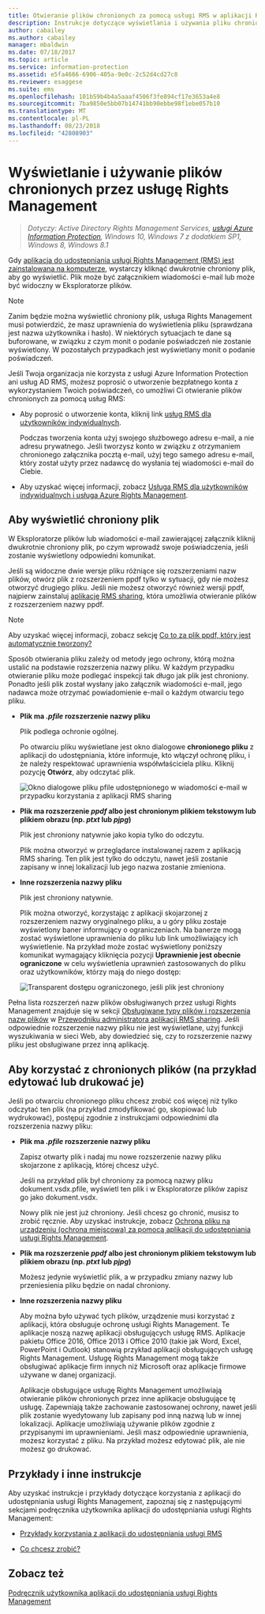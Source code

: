 ```yaml
---
title: Otwieranie plików chronionych za pomocą usługi RMS w aplikacji RMS sharing — AIP
description: Instrukcje dotyczące wyświetlania i używania pliku chronionego, co wymaga posiadania zainstalowanej aplikacji Rights Management (RMS) sharing.
author: cabailey
ms.author: cabailey
manager: mbaldwin
ms.date: 07/18/2017
ms.topic: article
ms.service: information-protection
ms.assetid: e5fa4666-6906-405a-9e0c-2c52d4cd27c8
ms.reviewer: esaggese
ms.suite: ems
ms.openlocfilehash: 101b59b4b4a5aaaf4506f3fe894cf17e3653a4e8
ms.sourcegitcommit: 7ba9850e5bb07b14741bb90ebbe98f1ebe057b10
ms.translationtype: MT
ms.contentlocale: pl-PL
ms.lasthandoff: 08/23/2018
ms.locfileid: "42808903"
---
```

# <a name="view-and-use-files-that-have-been-protected-by-rights-management"></a>Wyświetlanie i używanie plików chronionych przez usługę Rights Management

>*Dotyczy: Active Directory Rights Management Services, [usługi Azure Information Protection](https://azure.microsoft.com/pricing/details/information-protection), Windows 10, Windows 7 z dodatkiem SP1, Windows 8, Windows 8.1*

Gdy [aplikacja do udostępniania usługi Rights Management (RMS) jest zainstalowana na komputerze](install-sharing-app.md), wystarczy kliknąć dwukrotnie chroniony plik, aby go wyświetlić. Plik może być załącznikiem wiadomości e-mail lub może być widoczny w Eksploratorze plików.

> [!NOTE]
> Zanim będzie można wyświetlić chroniony plik, usługa Rights Management musi potwierdzić, że masz uprawnienia do wyświetlenia pliku (sprawdzana jest nazwa użytkownika i hasło). W niektórych sytuacjach te dane są buforowane, w związku z czym monit o podanie poświadczeń nie zostanie wyświetlony. W pozostałych przypadkach jest wyświetlany monit o podanie poświadczeń.
>
> Jeśli Twoja organizacja nie korzysta z usługi Azure Information Protection ani usług AD RMS, możesz poprosić o utworzenie bezpłatnego konta z wykorzystaniem Twoich poświadczeń, co umożliwi Ci otwieranie plików chronionych za pomocą usług RMS:
>
> -   Aby poprosić o utworzenie konta, kliknij link [usług RMS dla użytkowników indywidualnych](http://go.microsoft.com/fwlink/?LinkId=309469).
>
>     Podczas tworzenia konta użyj swojego służbowego adresu e-mail, a nie adresu prywatnego. Jeśli tworzysz konto w związku z otrzymaniem chronionego załącznika pocztą e-mail, użyj tego samego adresu e-mail, który został użyty przez nadawcę do wysłania tej wiadomości e-mail do Ciebie.
> -   Aby uzyskać więcej informacji, zobacz [Usługa RMS dla użytkowników indywidualnych i usługa Azure Rights Management](../rms-for-individuals.md).

## <a name="to-view-a-protected-file"></a>Aby wyświetlić chroniony plik
W Eksploratorze plików lub wiadomości e-mail zawierającej załącznik kliknij dwukrotnie chroniony plik, po czym wprowadź swoje poświadczenia, jeśli zostanie wyświetlony odpowiedni komunikat.

Jeśli są widoczne dwie wersje pliku różniące się rozszerzeniami nazw plików, otwórz plik z rozszerzeniem ppdf tylko w sytuacji, gdy nie możesz otworzyć drugiego pliku. Jeśli nie możesz otworzyć również wersji ppdf, najpierw zainstaluj [aplikację RMS sharing](install-sharing-app.md), która umożliwia otwieranie plików z rozszerzeniem nazwy ppdf.

> [!NOTE]
> Aby uzyskać więcej informacji, zobacz sekcję [Co to za plik ppdf, który jest automatycznie tworzony?](sharing-app-dialog-box.md#whats-the-ppdf-file-thats-automatically-created)

Sposób otwierania pliku zależy od metody jego ochrony, którą można ustalić na podstawie rozszerzenia nazwy pliku. W każdym przypadku otwieranie pliku może podlegać inspekcji tak długo jak plik jest chroniony. Ponadto jeśli plik został wysłany jako załącznik wiadomości e-mail, jego nadawca może otrzymać powiadomienie e-mail o każdym otwarciu tego pliku.

- **Plik ma *.pfile* rozszerzenie nazwy pliku**

    Plik podlega ochronie ogólnej.

    Po otwarciu pliku wyświetlane jest okno dialogowe **chronionego pliku** z aplikacji do udostępniania, które informuje, kto włączył ochronę pliku, i że należy respektować uprawnienia współwłaściciela pliku. Kliknij pozycję **Otwórz**, aby odczytać plik.

    ![Okno dialogowe pliku pfile udostępnionego w wiadomości e-mail w przypadku korzystania z aplikacji RMS sharing](../media/ADRMS_MSRMSApp_PfilePermission.png)

- **Plik ma rozszerzenie *ppdf* albo jest chronionym plikiem tekstowym lub plikiem obrazu (np. *ptxt* lub *pjpg*)**

    Plik jest chroniony natywnie jako kopia tylko do odczytu.

    Plik można otworzyć w przeglądarce instalowanej razem z aplikacją RMS sharing. Ten plik jest tylko do odczytu, nawet jeśli zostanie zapisany w innej lokalizacji lub jego nazwa zostanie zmieniona.

- **Inne rozszerzenia nazwy pliku**

    Plik jest chroniony natywnie.

    Plik można otworzyć, korzystając z aplikacji skojarzonej z rozszerzeniem nazwy oryginalnego pliku, a u góry pliku zostaje wyświetlony baner informujący o ograniczeniach. Na banerze mogą zostać wyświetlone uprawnienia do pliku lub link umożliwiający ich wyświetlenie. Na przykład może zostać wyświetlony poniższy komunikat wymagający kliknięcia pozycji **Uprawnienie jest obecnie ograniczone** w celu wyświetlenia uprawnień zastosowanych do pliku oraz użytkowników, którzy mają do niego dostęp:

    ![Transparent dostępu ograniczonego, jeśli plik jest chroniony](../media/ADRMS_MSRMSApp_RestrictedAccess.png)



Pełna lista rozszerzeń nazw plików obsługiwanych przez usługi Rights Management znajduje się w sekcji [Obsługiwane typy plików i rozszerzenia nazw plików](sharing-app-admin-guide-technical.md#supported-file-types-and-file-name-extensions) w [Przewodniku administratora aplikacji RMS sharing](sharing-app-admin-guide.md). Jeśli odpowiednie rozszerzenie nazwy pliku nie jest wyświetlane, użyj funkcji wyszukiwania w sieci Web, aby dowiedzieć się, czy to rozszerzenie nazwy pliku jest obsługiwane przez inną aplikację.

## <a name="to-use-files-that-have-been-protected-for-example-edit-and-print-the-file"></a>Aby korzystać z chronionych plików (na przykład edytować lub drukować je)
Jeśli po otwarciu chronionego pliku chcesz zrobić coś więcej niż tylko odczytać ten plik (na przykład zmodyfikować go, skopiować lub wydrukować), postępuj zgodnie z instrukcjami odpowiednimi dla rozszerzenia nazwy pliku:

- **Plik ma *.pfile* rozszerzenie nazwy pliku**

    Zapisz otwarty plik i nadaj mu nowe rozszerzenie nazwy pliku skojarzone z aplikacją, której chcesz użyć.

    Jeśli na przykład plik był chroniony za pomocą nazwy pliku dokument.vsdx.pfile, wyświetl ten plik i w Eksploratorze plików zapisz go jako dokument.vsdx.

    Nowy plik nie jest już chroniony. Jeśli chcesz go chronić, musisz to zrobić ręcznie. Aby uzyskać instrukcje, zobacz [Ochrona pliku na urządzeniu (ochrona miejscowa) za pomocą aplikacji do udostępniania usługi Rights Management](sharing-app-protect-in-place.md).

- **Plik ma rozszerzenie *ppdf* albo jest chronionym plikiem tekstowym lub plikiem obrazu (np. *ptxt* lub *pjpg*)**

    Możesz jedynie wyświetlić plik, a w przypadku zmiany nazwy lub przeniesienia pliku będzie on nadal chroniony.

- **Inne rozszerzenia nazwy pliku**

    Aby można było używać tych plików, urządzenie musi korzystać z aplikacji, która obsługuje ochronę usługi Rights Management. Te aplikacje noszą nazwę aplikacji obsługujących usługę RMS. Aplikacje pakietu Office 2016, Office 2013 i Office 2010 (takie jak Word, Excel, PowerPoint i Outlook) stanowią przykład aplikacji obsługujących usługę Rights Management. Usługę Rights Management mogą także obsługiwać aplikacje firm innych niż Microsoft oraz aplikacje firmowe używane w danej organizacji.

    Aplikacje obsługujące usługę Rights Management umożliwiają otwieranie plików chronionych przez inne aplikacje obsługujące tę usługę. Zapewniają także zachowanie zastosowanej ochrony, nawet jeśli plik zostanie wyedytowany lub zapisany pod inną nazwą lub w innej lokalizacji. Aplikacje umożliwiają używanie plików zgodnie z przypisanymi im uprawnieniami. Jeśli masz odpowiednie uprawnienia, możesz korzystać z pliku. Na przykład możesz edytować plik, ale nie możesz go drukować.


## <a name="examples-and-other-instructions"></a>Przykłady i inne instrukcje
Aby uzyskać instrukcje i przykłady dotyczące korzystania z aplikacji do udostępniania usługi Rights Management, zapoznaj się z następującymi sekcjami podręcznika użytkownika aplikacji do udostępniania usługi Rights Management:

-   [Przykłady korzystania z aplikacji do udostępniania usługi RMS](sharing-app-user-guide.md#examples-for-using-the-rms-sharing-application)

-   [Co chcesz zrobić?](sharing-app-user-guide.md#what-do-you-want-to-do)

## <a name="see-also"></a>Zobacz też
[Podręcznik użytkownika aplikacji do udostępniania usługi Rights Management](sharing-app-user-guide.md)
